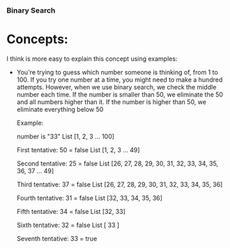 ### Binary Search

# Concepts:
I think is more easy to explain this concept using examples:
 - You're trying to guess which number someone is thinking of, from 1 to 100. If you try one number at a time, you might need to make a hundred attempts. However, when we use binary search, we check the middle number each time. If the number is smaller than 50, we eliminate the 50 and all numbers higher than it. If the number is higher than 50, we eliminate everything below 50

   Example: 

   number is "33"
   List [1, 2, 3 ... 100]

   First tentative: 50 = false
   List [1, 2, 3 ... 49]

   Second tentative: 25 = false
   List [26, 27, 28, 29, 30, 31, 32, 33, 34, 35, 36, 37 ... 49]

   Third tentative: 37 = false
   List [26, 27, 28, 29, 30, 31, 32, 33, 34, 35, 36]

   Fourth tentative: 31 = false
   List [32, 33, 34, 35, 36]

   Fifth tentative: 34 = false
   List [32, 33]

   Sixth tentative: 32 = false
   List [ 33 ]

   Seventh tentative: 33 = true